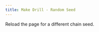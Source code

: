 ```yaml
---
title: Make Drill - Random Seed
---
```

<AssetLoader />

Reload the page for a different chain seed.
<GameSlides :useRandomSeed="true" :useManualData="false"></GameSlides>